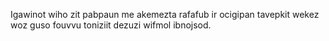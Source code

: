 Igawinot wiho zit pabpaun me akemezta rafafub ir ocigipan tavepkit wekez woz guso fouvvu toniziit dezuzi wifmol ibnojsod.